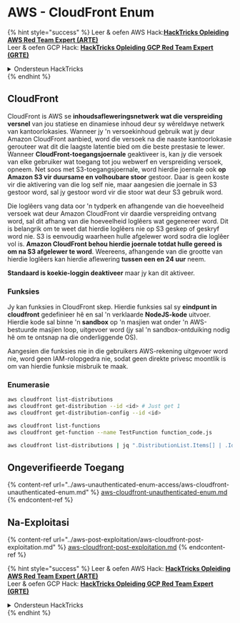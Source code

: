 # AWS - CloudFront Enum

{% hint style="success" %}
Leer & oefen AWS Hack:<img src="/.gitbook/assets/image.png" alt="" data-size="line">[**HackTricks Opleiding AWS Red Team Expert (ARTE)**](https://training.hacktricks.xyz/courses/arte)<img src="/.gitbook/assets/image.png" alt="" data-size="line">\
Leer & oefen GCP Hack: <img src="/.gitbook/assets/image (2).png" alt="" data-size="line">[**HackTricks Opleiding GCP Red Team Expert (GRTE)**<img src="/.gitbook/assets/image (2).png" alt="" data-size="line">](https://training.hacktricks.xyz/courses/grte)

<details>

<summary>Ondersteun HackTricks</summary>

* Controleer die [**inskrywingsplanne**](https://github.com/sponsors/carlospolop)!
* **Sluit aan by die** 💬 [**Discord-groep**](https://discord.gg/hRep4RUj7f) of die [**telegram-groep**](https://t.me/peass) of **volg** ons op **Twitter** 🐦 [**@hacktricks\_live**](https://twitter.com/hacktricks\_live)**.**
* **Deel hacktruuks deur PR's in te dien by die** [**HackTricks**](https://github.com/carlospolop/hacktricks) en [**HackTricks Cloud**](https://github.com/carlospolop/hacktricks-cloud) github-opslag.

</details>
{% endhint %}

## CloudFront

CloudFront is AWS se **inhoudsafleweringsnetwerk wat die verspreiding versnel** van jou statiese en dinamiese inhoud deur sy wêreldwye netwerk van kantoorlokasies. Wanneer jy 'n versoekinhoud gebruik wat jy deur Amazon CloudFront aanbied, word die versoek na die naaste kantoorlokasie gerouteer wat dit die laagste latentie bied om die beste prestasie te lewer. Wanneer **CloudFront-toegangsjoernale** geaktiveer is, kan jy die versoek van elke gebruiker wat toegang tot jou webwerf en verspreiding versoek, opneem. Net soos met S3-toegangsjoernale, word hierdie joernale ook **op Amazon S3 vir duursame en volhoubare stoor** gestoor. Daar is geen koste vir die aktivering van die log self nie, maar aangesien die joernale in S3 gestoor word, sal jy gestoor word vir die stoor wat deur S3 gebruik word.

Die loglêers vang data oor 'n tydperk en afhangende van die hoeveelheid versoek wat deur Amazon CloudFront vir daardie verspreiding ontvang word, sal dit afhang van die hoeveelheid loglêers wat gegenereer word. Dit is belangrik om te weet dat hierdie loglêers nie op S3 geskep of geskryf word nie. S3 is eenvoudig waarheen hulle afgelewer word sodra die loglêer vol is. **Amazon CloudFront behou hierdie joernale totdat hulle gereed is om na S3 afgelewer te word**. Weereens, afhangende van die grootte van hierdie loglêers kan hierdie aflewering **tussen een en 24 uur** neem.

**Standaard is koekie-loggin deaktiveer** maar jy kan dit aktiveer.

### Funksies

Jy kan funksies in CloudFront skep. Hierdie funksies sal sy **eindpunt in cloudfront** gedefinieer hê en sal 'n verklaarde **NodeJS-kode** uitvoer. Hierdie kode sal binne 'n **sandbox** op 'n masjien wat onder 'n AWS-bestuurde masjien loop, uitgevoer word (jy sal 'n sandbox-ontduiking nodig hê om te ontsnap na die onderliggende OS).

Aangesien die funksies nie in die gebruikers AWS-rekening uitgevoer word nie, word geen IAM-rolopgedra nie, sodat geen direkte privesc moontlik is om van hierdie funksie misbruik te maak.

### Enumerasie
```bash
aws cloudfront list-distributions
aws cloudfront get-distribution --id <id> # Just get 1
aws cloudfront get-distribution-config --id <id>

aws cloudfront list-functions
aws cloudfront get-function --name TestFunction function_code.js

aws cloudfront list-distributions | jq ".DistributionList.Items[] | .Id, .Origins.Items[].Id, .Origins.Items[].DomainName, .AliasICPRecordals[].CNAME"
```
## Ongeverifieerde Toegang

{% content-ref url="../aws-unauthenticated-enum-access/aws-cloudfront-unauthenticated-enum.md" %}
[aws-cloudfront-unauthenticated-enum.md](../aws-unauthenticated-enum-access/aws-cloudfront-unauthenticated-enum.md)
{% endcontent-ref %}

## Na-Exploitasi

{% content-ref url="../aws-post-exploitation/aws-cloudfront-post-exploitation.md" %}
[aws-cloudfront-post-exploitation.md](../aws-post-exploitation/aws-cloudfront-post-exploitation.md)
{% endcontent-ref %}

{% hint style="success" %}
Leer & oefen AWS Hack: <img src="/.gitbook/assets/image.png" alt="" data-size="line">[**HackTricks Opleiding AWS Red Team Expert (ARTE)**](https://training.hacktricks.xyz/courses/arte)<img src="/.gitbook/assets/image.png" alt="" data-size="line">\
Leer & oefen GCP Hack: <img src="/.gitbook/assets/image (2).png" alt="" data-size="line">[**HackTricks Opleiding GCP Red Team Expert (GRTE)**<img src="/.gitbook/assets/image (2).png" alt="" data-size="line">](https://training.hacktricks.xyz/courses/grte)

<details>

<summary>Ondersteun HackTricks</summary>

* Controleer die [**inskrywingsplanne**](https://github.com/sponsors/carlospolop)!
* **Sluit aan by die** 💬 [**Discord-groep**](https://discord.gg/hRep4RUj7f) of die [**telegram-groep**](https://t.me/peass) of **volg** ons op **Twitter** 🐦 [**@hacktricks\_live**](https://twitter.com/hacktricks\_live)**.**
* **Deel hacktruuks deur PR's in te dien by die** [**HackTricks**](https://github.com/carlospolop/hacktricks) en [**HackTricks Cloud**](https://github.com/carlospolop/hacktricks-cloud) github-opslag.

</details>
{% endhint %}
